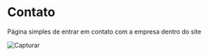 # Contato
Página simples de entrar em contato com a empresa dentro do site

![Capturar](https://github.com/KahEsteves/Contato/assets/119414356/ad7f5c8d-32f8-4257-b546-034e7d9b0f17)
